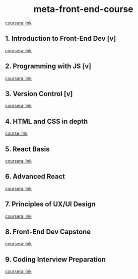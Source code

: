 <div align="center">

# meta-front-end-course

</div>

[coursera link](https://www.coursera.org/professional-certificates/meta-front-end-developer#courses)

## 1. Introduction to Front-End Dev [v]

[coursera link](https://www.coursera.org/learn/introduction-to-front-end-development?specialization=meta-front-end-developer)

## 2. Programming with JS [v]

[coursera link](https://www.coursera.org/learn/programming-with-javascript?specialization=meta-front-end-developer)

## 3. Version Control [v]

[coursera link](https://www.coursera.org/learn/introduction-to-version-control?specialization=meta-front-end-developer)

## 4. HTML and CSS in depth

[course link](https://www.coursera.org/learn/html-and-css-in-depth?specialization=meta-front-end-developer)

## 5. React Basis

[coursera link](https://www.coursera.org/learn/react-basics?specialization=meta-front-end-developer)

## 6. Advanced React

[coursera link](https://www.coursera.org/learn/advanced-react?specialization=meta-front-end-developer)

## 7. Principles of UX/UI Design

[coursera link](https://www.coursera.org/learn/principles-of-ux-ui-design?specialization=meta-front-end-developer)

## 8. Front-End Dev Capstone

[coursera link](https://www.coursera.org/learn/meta-front-end-developer-capstone?specialization=meta-front-end-developer)

## 9. Coding Interview Preparation

[coursera link](https://www.coursera.org/learn/coding-interview-preparation?specialization=meta-front-end-developer)
